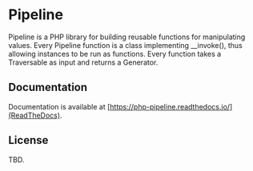 # Pipeline

Pipeline is a PHP library for building reusable functions for manipulating values. Every Pipeline
function is a class implementing \_\_invoke(), thus allowing instances to be run as functions. Every
function takes a Traversable as input and returns a Generator.


## Documentation

Documentation is available at [https://php-pipeline.readthedocs.io/](ReadTheDocs).


## License

TBD.
